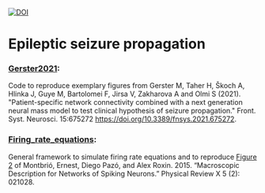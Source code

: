 [![DOI](https://img.shields.io/badge/Paper-Gerster%20et%20al.%202021-brightgreen)](https://doi.org/10.1063/5.0021420)
# Epileptic seizure propagation

### [Gerster2021](Gerster2021):
 Code to reproduce exemplary figures from Gerster M, Taher H, Škoch A, Hlinka J, Guye M, Bartolomei F, Jirsa V, Zakharova A and Olmi S (2021). "Patient-specific network connectivity combined with a next generation neural mass model to test clinical hypothesis of seizure propagation." Front. Syst. Neurosci. 15:675272 https://doi.org/10.3389/fnsys.2021.675272.
 
 ### [Firing_rate_equations](Firing_rate_equations):
 General framework to simulate firing rate equations and to reproduce [Figure 2](https://journals.aps.org/prx/abstract/10.1103/PhysRevX.5.021028) of Montbrió, Ernest, Diego Pazó, and Alex Roxin. 2015. “Macroscopic Description for Networks of Spiking Neurons.” Physical Review X 5 (2): 021028.
